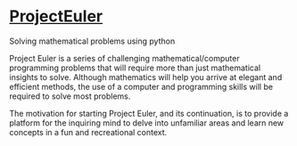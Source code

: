 # [ProjectEuler]( https://projecteuler.net/)
Solving mathematical problems using python

Project Euler is a series of challenging mathematical/computer programming problems
that will require more than just mathematical insights to solve. Although mathematics
will help you arrive at elegant and efficient methods, the use of a computer and programming
skills will be required to solve most problems.

The motivation for starting Project Euler, and its continuation, is to provide a platform
for the inquiring mind to delve into unfamiliar areas and learn new concepts in a fun and
recreational context.
